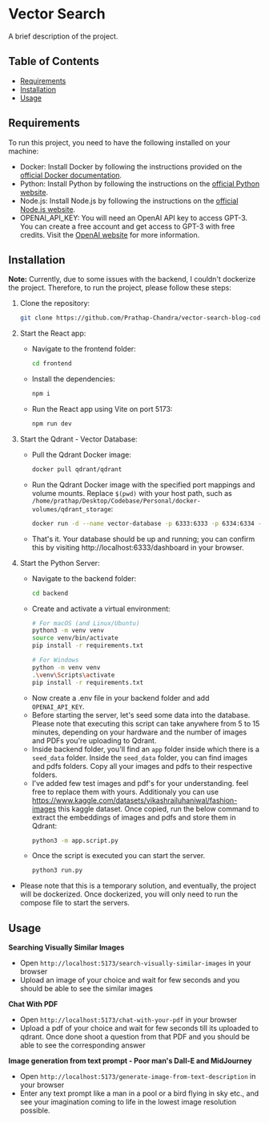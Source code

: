 # Vector Search
A brief description of the project.

## Table of Contents

- [Requirements](#requirements)
- [Installation](#installation)
- [Usage](#usage)

## Requirements

To run this project, you need to have the following installed on your machine:

- Docker: Install Docker by following the instructions provided on the [official Docker documentation](https://docs.docker.com/get-docker/).
- Python: Install Python by following the instructions on the [official Python website](https://www.python.org/downloads/).
- Node.js: Install Node.js by following the instructions on the [official Node.js website](https://nodejs.org/en/download/).
- OPENAI_API_KEY: You will need an OpenAI API key to access GPT-3. You can create a free account and get access to GPT-3 with free credits. Visit the [OpenAI website](https://openai.com/) for more information.

## Installation

**Note:** Currently, due to some issues with the backend, I couldn't dockerize the project. Therefore, to run the project, please follow these steps:

1. Clone the repository:
    ```bash
    git clone https://github.com/Prathap-Chandra/vector-search-blog-code
    ```

2. Start the React app:
    - Navigate to the frontend folder:
        ```bash
        cd frontend
        ```
    - Install the dependencies:
        ```bash
        npm i
        ```
    - Run the React app using Vite on port 5173:
        ```bash
        npm run dev
        ```

3. Start the Qdrant - Vector Database:
    - Pull the Qdrant Docker image:
        ```bash
        docker pull qdrant/qdrant
        ```
    - Run the Qdrant Docker image with the specified port mappings and volume mounts. Replace `$(pwd)` with your host path, such as `/home/prathap/Desktop/Codebase/Personal/docker-volumes/qdrant_storage`:
        ```bash
        docker run -d --name vector-database -p 6333:6333 -p 6334:6334 -v $(pwd)/qdrant_storage:/qdrant/storage:z qdrant/qdrant
        ```
    - That's it. Your database should be up and running; you can confirm this by visiting http://localhost:6333/dashboard in your browser.  

4. Start the Python Server:
    - Navigate to the backend folder:
        ```bash
        cd backend
        ```
    - Create and activate a virtual environment:
        ```bash
        # For macOS (and Linux/Ubuntu)
        python3 -m venv venv
        source venv/bin/activate
        pip install -r requirements.txt

        # For Windows
        python -m venv venv
        .\venv\Scripts\activate
        pip install -r requirements.txt
        ```
    - Now create a .env file in your backend folder and add `OPENAI_API_KEY`.
    - Before starting the server, let's seed some data into the database. Please note that executing this script can take anywhere from 5 to 15 minutes, depending on your hardware and the number of images and PDFs you're uploading to Qdrant.
    - Inside backend folder, you'll find an `app` folder inside which there is a `seed_data` folder. Inside the `seed_data` folder, you can find images and pdfs folders. Copy all your images and pdfs to their respective folders. 
    - I've added few test images and pdf's for your understanding. feel free to replace them with yours. Additionaly you can use https://www.kaggle.com/datasets/vikashrajluhaniwal/fashion-images this kaggle dataset. Once copied, run the below command to extract the embeddings of images and pdfs and store them in Qdrant:
        ```bash
        python3 -m app.script.py
        ```
    - Once the script is executed you can start the server.
        ```bash
        python3 run.py
        ```
- Please note that this is a temporary solution, and eventually, the project will be dockerized. Once dockerized, you will only need to run the compose file to start the servers.

## Usage
**Searching Visually Similar Images**
- Open `http://localhost:5173/search-visually-similar-images` in your browser
- Upload an image of your choice and wait for few seconds and you should be able to see the similar images

**Chat With PDF**
- Open `http://localhost:5173/chat-with-your-pdf` in your browser
- Upload a pdf of your choice and wait for few seconds till its uploaded to qdrant. Once done shoot a question from that PDF and you should be able to see the corresponding answer

**Image generation from text prompt - Poor man's Dall-E and MidJourney**
- Open `http://localhost:5173/generate-image-from-text-description` in your browser
- Enter any text prompt like a man in a pool or a bird flying in sky etc., and see your imagination coming to life in the lowest image resolution possible.
